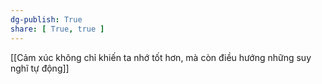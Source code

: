 ```yaml
---
dg-publish: True
share: [ True, true ]
---
```

[[Cảm xúc không chỉ khiến ta nhớ tốt hơn, mà còn điều hướng những suy nghĩ tự động]]